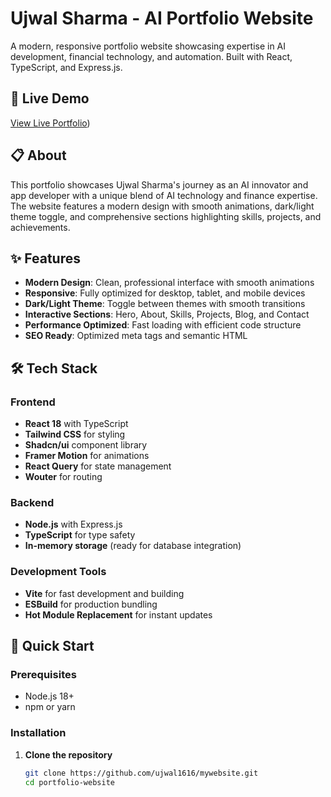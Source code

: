 # Ujwal Sharma - AI Portfolio Website

A modern, responsive portfolio website showcasing expertise in AI development, financial technology, and automation. Built with React, TypeScript, and Express.js.

## 🚀 Live Demo

[View Live Portfolio](https://ujwalportfolio-eight.vercel.app/))

## 📋 About

This portfolio showcases Ujwal Sharma's journey as an AI innovator and app developer with a unique blend of AI technology and finance expertise. The website features a modern design with smooth animations, dark/light theme toggle, and comprehensive sections highlighting skills, projects, and achievements.

## ✨ Features

- **Modern Design**: Clean, professional interface with smooth animations
- **Responsive**: Fully optimized for desktop, tablet, and mobile devices
- **Dark/Light Theme**: Toggle between themes with smooth transitions
- **Interactive Sections**: Hero, About, Skills, Projects, Blog, and Contact
- **Performance Optimized**: Fast loading with efficient code structure
- **SEO Ready**: Optimized meta tags and semantic HTML

## 🛠️ Tech Stack

### Frontend
- **React 18** with TypeScript
- **Tailwind CSS** for styling
- **Shadcn/ui** component library
- **Framer Motion** for animations
- **React Query** for state management
- **Wouter** for routing

### Backend
- **Node.js** with Express.js
- **TypeScript** for type safety
- **In-memory storage** (ready for database integration)

### Development Tools
- **Vite** for fast development and building
- **ESBuild** for production bundling
- **Hot Module Replacement** for instant updates

## 🚀 Quick Start

### Prerequisites
- Node.js 18+ 
- npm or yarn

### Installation

1. **Clone the repository**
   ```bash
   git clone https://github.com/ujwal1616/mywebsite.git
   cd portfolio-website
